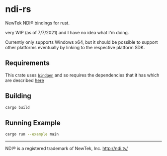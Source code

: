 # ndi-rs

NewTek NDI® bindings for rust.

very WIP (as of 7/7/2021) and I have no idea what I'm doing.

Currently only supports Windows x64, but it should be possible to support other platforms eventually by linking to the respective platform SDK.

## Requirements
This crate uses [`bindgen`](https://docs.rs/bindgen/0.58.1/bindgen/) and so requires the dependencies that it has which are described [here](https://rust-lang.github.io/rust-bindgen/requirements.html)

## Building

```sh
cargo build
```


## Running Example

```sh
cargo run --example main
```


-----

NDI® is a registered trademark of NewTek, Inc.
http://ndi.tv/
